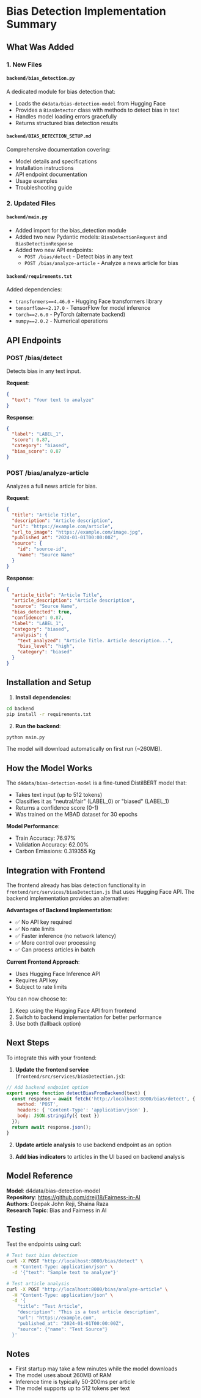 # Bias Detection Implementation Summary

## What Was Added

### 1. New Files

#### `backend/bias_detection.py`
A dedicated module for bias detection that:
- Loads the `d4data/bias-detection-model` from Hugging Face
- Provides a `BiasDetector` class with methods to detect bias in text
- Handles model loading errors gracefully
- Returns structured bias detection results

#### `backend/BIAS_DETECTION_SETUP.md`
Comprehensive documentation covering:
- Model details and specifications
- Installation instructions
- API endpoint documentation
- Usage examples
- Troubleshooting guide

### 2. Updated Files

#### `backend/main.py`
- Added import for the bias_detection module
- Added two new Pydantic models: `BiasDetectionRequest` and `BiasDetectionResponse`
- Added two new API endpoints:
  - `POST /bias/detect` - Detect bias in any text
  - `POST /bias/analyze-article` - Analyze a news article for bias

#### `backend/requirements.txt`
Added dependencies:
- `transformers==4.46.0` - Hugging Face transformers library
- `tensorflow==2.17.0` - TensorFlow for model inference
- `torch==2.6.0` - PyTorch (alternate backend)
- `numpy==2.0.2` - Numerical operations

## API Endpoints

### POST /bias/detect

Detects bias in any text input.

**Request**:
```json
{
  "text": "Your text to analyze"
}
```

**Response**:
```json
{
  "label": "LABEL_1",
  "score": 0.87,
  "category": "biased",
  "bias_score": 0.87
}
```

### POST /bias/analyze-article

Analyzes a full news article for bias.

**Request**:
```json
{
  "title": "Article Title",
  "description": "Article description",
  "url": "https://example.com/article",
  "url_to_image": "https://example.com/image.jpg",
  "published_at": "2024-01-01T00:00:00Z",
  "source": {
    "id": "source-id",
    "name": "Source Name"
  }
}
```

**Response**:
```json
{
  "article_title": "Article Title",
  "article_description": "Article description",
  "source": "Source Name",
  "bias_detected": true,
  "confidence": 0.87,
  "label": "LABEL_1",
  "category": "biased",
  "analysis": {
    "text_analyzed": "Article Title. Article description...",
    "bias_level": "high",
    "category": "biased"
  }
}
```

## Installation and Setup

1. **Install dependencies**:
```bash
cd backend
pip install -r requirements.txt
```

2. **Run the backend**:
```bash
python main.py
```

The model will download automatically on first run (~260MB).

## How the Model Works

The `d4data/bias-detection-model` is a fine-tuned DistilBERT model that:
- Takes text input (up to 512 tokens)
- Classifies it as "neutral/fair" (LABEL_0) or "biased" (LABEL_1)
- Returns a confidence score (0-1)
- Was trained on the MBAD dataset for 30 epochs

**Model Performance**:
- Train Accuracy: 76.97%
- Validation Accuracy: 62.00%
- Carbon Emissions: 0.319355 Kg

## Integration with Frontend

The frontend already has bias detection functionality in `frontend/src/services/biasDetection.js` that uses Hugging Face API. The backend implementation provides an alternative:

**Advantages of Backend Implementation**:
- ✅ No API key required
- ✅ No rate limits
- ✅ Faster inference (no network latency)
- ✅ More control over processing
- ✅ Can process articles in batch

**Current Frontend Approach**:
- Uses Hugging Face Inference API
- Requires API key
- Subject to rate limits

You can now choose to:
1. Keep using the Hugging Face API from frontend
2. Switch to backend implementation for better performance
3. Use both (fallback option)

## Next Steps

To integrate this with your frontend:

1. **Update the frontend service** (`frontend/src/services/biasDetection.js`):
```javascript
// Add backend endpoint option
export async function detectBiasFromBackend(text) {
  const response = await fetch('http://localhost:8000/bias/detect', {
    method: 'POST',
    headers: { 'Content-Type': 'application/json' },
    body: JSON.stringify({ text })
  });
  return await response.json();
}
```

2. **Update article analysis** to use backend endpoint as an option

3. **Add bias indicators** to articles in the UI based on backend analysis

## Model Reference

**Model**: d4data/bias-detection-model  
**Repository**: https://github.com/dreji18/Fairness-in-AI  
**Authors**: Deepak John Reji, Shaina Raza  
**Research Topic**: Bias and Fairness in AI

## Testing

Test the endpoints using curl:

```bash
# Test text bias detection
curl -X POST "http://localhost:8000/bias/detect" \
  -H "Content-Type: application/json" \
  -d '{"text": "Sample text to analyze"}'

# Test article analysis
curl -X POST "http://localhost:8000/bias/analyze-article" \
  -H "Content-Type: application/json" \
  -d '{
    "title": "Test Article",
    "description": "This is a test article description",
    "url": "https://example.com",
    "published_at": "2024-01-01T00:00:00Z",
    "source": {"name": "Test Source"}
  }'
```

## Notes

- First startup may take a few minutes while the model downloads
- The model uses about 260MB of RAM
- Inference time is typically 50-200ms per article
- The model supports up to 512 tokens per text


